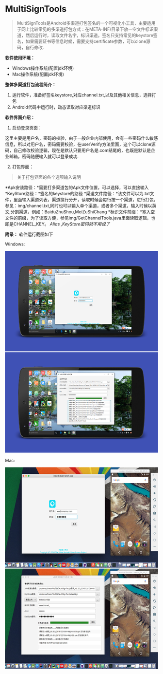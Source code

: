 # MultiSignTools

> MultiSignTools是Android多渠道打包签名的一个可视化小工具，主要适用于网上比较常见的多渠道打包方式：在META-INF/目录下放一空文件标识渠道，然后运行时，读取文件名字，标识渠道。签名只支持常见的keystore签名，如果需要证书等信息时候，需要支持certificate参数，可以clone源码，自行修改.

**软件使用环境：**
* Windows操作系统(配置jdk环境)
* Mac操作系统(配置jdk环境)

**整体多渠道打包流程简介：**

1. 运行软件，准备好签名keystore,对应channel.txt,以及其他相关信息，选择打包
2. Android代码中运行时，动态读取对应渠道标识

**软件界面介绍：**

1. 启动登录页面：

这里主要是用户名，密码的校验，由于一般企业内部使用，会有一些密码什么敏感信息，所以对用户名，密码需要校验，在userVerify方法里面，这个可以clone源码，自己修改校验逻辑，现在是默认只要用户名是.com结尾的，也既是默认是企业邮箱，密码随便输入就可以登录成功.

2. 打包界面：
> 关于打包界面的各个选项输入说明

 *Apk安装路径：*需要打多渠道包的Apk文件位置，可以选择，可以直接输入
 *KeyStore路径：*签名的keystore的路径
 *渠道文件路径：*该文件可以为.txt文件，里面输入渠道列表，渠道换行分开，读取时候会每行按一个渠道，进行打包，参见：img/channel.txt,同时也可以输入单个渠道，或者多个渠道，输入时候以英文,分割渠道，例如：BaiduZhuShou,MeiZuShiChang
 *标识文件前缀：*塞入空文件的前缀，为了读取方便，参见img/GetChannelTools.java里面读取逻辑，也即是CHANNEL_KEY。
 *Alias ,KeyStore密码就不用说了*


**附录：**
软件运行截图如下

Windows:

<img src="/img/multiTools_1_windows.png" width="600" height="330" />

<img src="/img/multiTools_2_windows.png" width="600" height="330" />

Mac:

<img src="/img/multiTools_1_mac.png" width="600" height="330" />

<img src="/img/multiTools_2_mac.png" width="600" height="330" />
